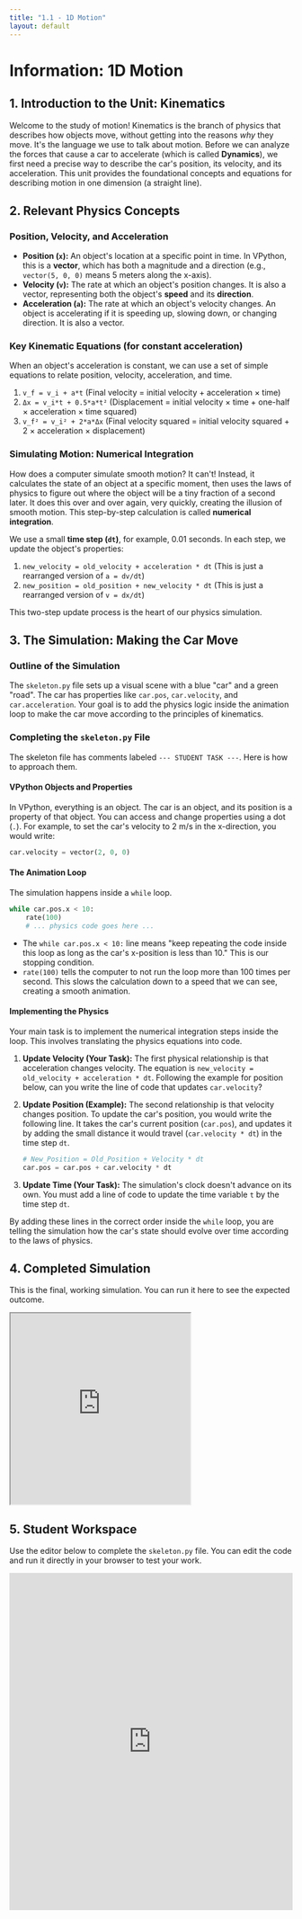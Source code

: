 ```yaml
---
title: "1.1 - 1D Motion"
layout: default
---
```

# Information: 1D Motion

## 1. Introduction to the Unit: Kinematics

Welcome to the study of motion! Kinematics is the branch of physics that describes how objects move, without getting into the reasons *why* they move. It's the language we use to talk about motion. Before we can analyze the forces that cause a car to accelerate (which is called **Dynamics**), we first need a precise way to describe the car's position, its velocity, and its acceleration. This unit provides the foundational concepts and equations for describing motion in one dimension (a straight line).

## 2. Relevant Physics Concepts

### Position, Velocity, and Acceleration

- **Position (`x`):** An object's location at a specific point in time. In VPython, this is a **vector**, which has both a magnitude and a direction (e.g., `vector(5, 0, 0)` means 5 meters along the x-axis).
- **Velocity (`v`):** The rate at which an object's position changes. It is also a vector, representing both the object's **speed** and its **direction**.
- **Acceleration (`a`):** The rate at which an object's velocity changes. An object is accelerating if it is speeding up, slowing down, or changing direction. It is also a vector.

### Key Kinematic Equations (for constant acceleration)

When an object's acceleration is constant, we can use a set of simple equations to relate position, velocity, acceleration, and time.
1.  `v_f = v_i + a*t`  (Final velocity = initial velocity + acceleration × time)
2.  `Δx = v_i*t + 0.5*a*t²` (Displacement = initial velocity × time + one-half × acceleration × time squared)
3.  `v_f² = v_i² + 2*a*Δx` (Final velocity squared = initial velocity squared + 2 × acceleration × displacement)

### Simulating Motion: Numerical Integration

How does a computer simulate smooth motion? It can't! Instead, it calculates the state of an object at a specific moment, then uses the laws of physics to figure out where the object will be a tiny fraction of a second later. It does this over and over again, very quickly, creating the illusion of smooth motion. This step-by-step calculation is called **numerical integration**.

We use a small **time step (`dt`)**, for example, 0.01 seconds. In each step, we update the object's properties:
1.  `new_velocity = old_velocity + acceleration * dt` (This is just a rearranged version of `a = dv/dt`)
2.  `new_position = old_position + new_velocity * dt` (This is just a rearranged version of `v = dx/dt`)

This two-step update process is the heart of our physics simulation.

## 3. The Simulation: Making the Car Move

### Outline of the Simulation

The `skeleton.py` file sets up a visual scene with a blue "car" and a green "road". The car has properties like `car.pos`, `car.velocity`, and `car.acceleration`. Your goal is to add the physics logic inside the animation loop to make the car move according to the principles of kinematics.

### Completing the `skeleton.py` File

The skeleton file has comments labeled `--- STUDENT TASK ---`. Here is how to approach them.

#### **VPython Objects and Properties**

In VPython, everything is an object. The car is an object, and its position is a property of that object. You can access and change properties using a dot (`.`). For example, to set the car's velocity to 2 m/s in the x-direction, you would write:
```python
car.velocity = vector(2, 0, 0)
```

#### **The Animation Loop**

The simulation happens inside a `while` loop.
```python
while car.pos.x < 10:
    rate(100)
    # ... physics code goes here ...
```
- The `while car.pos.x < 10:` line means "keep repeating the code inside this loop as long as the car's x-position is less than 10." This is our stopping condition.
- `rate(100)` tells the computer to not run the loop more than 100 times per second. This slows the calculation down to a speed that we can see, creating a smooth animation.

#### **Implementing the Physics**

Your main task is to implement the numerical integration steps inside the loop. This involves translating the physics equations into code.

1.  **Update Velocity (Your Task):** The first physical relationship is that acceleration changes velocity. The equation is `new_velocity = old_velocity + acceleration * dt`. Following the example for position below, can you write the line of code that updates `car.velocity`?

2.  **Update Position (Example):** The second relationship is that velocity changes position. To update the car's position, you would write the following line. It takes the car's current position (`car.pos`), and updates it by adding the small distance it would travel (`car.velocity * dt`) in the time step `dt`.
    ```python
    # New_Position = Old_Position + Velocity * dt
    car.pos = car.pos + car.velocity * dt
    ```

3.  **Update Time (Your Task):** The simulation's clock doesn't advance on its own. You must add a line of code to update the time variable `t` by the time step `dt`.

By adding these lines in the correct order inside the `while` loop, you are telling the simulation how the car's state should evolve over time according to the laws of physics.

## 4. Completed Simulation

This is the final, working simulation. You can run it here to see the expected outcome.

<iframe src="https://glowscript.org/#/user/cglenz/folder/APSimulations/program/1.1-complete.py" width="320" height="340"></iframe>

## 5. Student Workspace

Use the editor below to complete the `skeleton.py` file. You can edit the code and run it directly in your browser to test your work.

<iframe src="https://trinket.io/embed/glowscript/68e87bb52311" width="100%" height="600" frameborder="0" marginwidth="0" marginheight="0" allowfullscreen></iframe>
